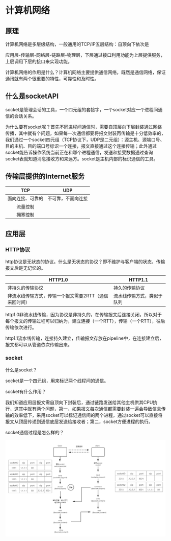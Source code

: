 # 计算机网络

## 原理

计算机网络是多层级结构，一般通用的TCP/IP五层结构：自顶向下依次是

应用层-传输层-网络层-链路层-物理层，下层通过接口利用功能为上层提供服务，上层调用下层的接口来实现功能。

计算机网络的作用是什么？计算机网络主要提供通信网络，既然是通信网络，保证通讯就有两个很重要的特性，可靠性和及时性。

## 什么是socketAPI

socket是管理会话的工具，一个四元组的套接字，一个socket对应一个进程间通信的会话关系。

为什么要有socket呢？首先不同进程间通信时，需要自顶层向下层封装通过网络传播，其中就有个问题，如果每一次通信都要将报文封装再传输是十分低效率的，我们通过一个socket四元组（TCP协议下，UDP是二元组）：源主机、源端口号、目的主机、目的端口号标识一个连接，报文直接通过这个连接传输；此外通过socket能告诉操作系统当前正在和哪个进程通信，发送和接受数据通过查询socket表就知道消息接收方和来远方。socket是主机内部的标识通信的工具。

## 传输层提供的Internet服务

|       TCP        |        UDP         |
| :--------------: | :----------------: |
| 面向连接、可靠的 | 不可靠，不面向连接 |
|     流量控制     |                    |
|     拥塞控制     |                    |

## 应用层

### HTTP协议

http协议是无状态的协议。什么是无状态的协议？即不维护与客户端的状态，传输报文后是无记忆的。

| HTTP1.0                                                | HTTP1.1                    |
| ------------------------------------------------------ | -------------------------- |
| 非持久的传输协议                                       | 持久的传输协议             |
| 非流水线传输方式，传输一个报文需要2RTT（通信来回时间） | 流水线传输方式，类似于队列 |

http1.0非流水线传输，因为协议是非持久的，在传输报文后连接关闭，所以对于每个报文的传输过程可以归纳为，建立连接（一个RTT），传输（一个RTT），往后传输依次进行。

http1.1流水线传输，连接持久建立，传输报文存放在pipeline中，在连接建立后，报文都可以从管道依次传输出来。
### socket

什么是socket？

socket是一个四元组，用来标记两个线程间的通信。

socket有什么作用？

我们知道应用层报文需自顶向下封装后，通过链路发送给其他主机供其CPU执行，这其中就有两个问题，第一，如果报文每次通信都需要封装一遍会导致信息传输的效率低下，采用socket可以标记通信间的两个进程，通过socket可以直接将报文从顶层传递到通信底层发送给接收者；第二，socket方便进程的执行。

socket通信过程是怎么样的？

![image-20210828231012078](https://github.com/razerzhang/learn-cs-/blob/main/scoket%E9%80%9A%E4%BF%A1%E5%9B%BE.png)


